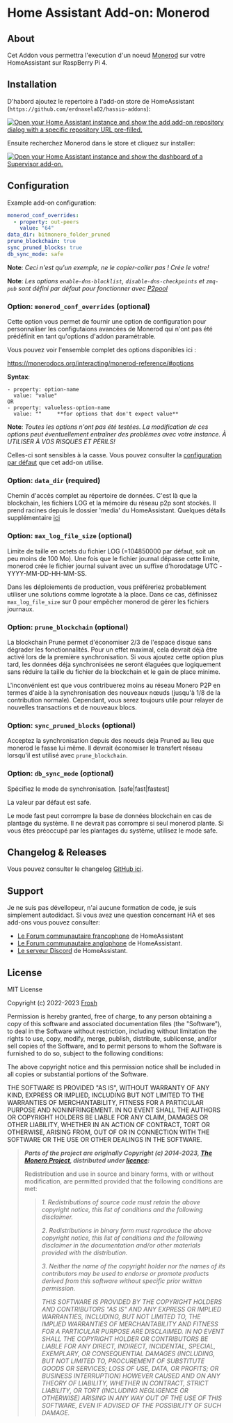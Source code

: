 # Home Assistant Add-on: Monerod

## About

Cet Addon vous permettra l'execution d'un noeud [Monerod][getmonero] sur votre
HomeAssistant sur RaspBerry Pi 4.

## Installation

D'habord ajoutez le repertoire à l'add-on store de HomeAssistant (`https://github.com/erdnaxela02/hassio-addons`):

[![Open your Home Assistant instance and show the add add-on repository dialog
with a specific repository URL pre-filled.][add-repo-shield]][add-repo]

Ensuite recherchez Monerod dans le store et cliquez sur installer:

[![Open your Home Assistant instance and show the dashboard of a Supervisor add-on.][add-addon-shield]][add-addon]

## Configuration

Example add-on configuration:

```yaml
monerod_conf_overrides:
  - property: out-peers
    value: "64"
data_dir: bitmonero_folder_pruned
prune_blockchain: true
sync_pruned_blocks: true
db_sync_mode: safe
```

**Note**: _Ceci n'est qu'un exemple, ne le copier-coller pas ! Crée le votre!_

**Note**: _Les options `enable-dns-blocklist`, `disable-dns-checkpoints` et `zmq-pub`
sont défini par défaut pour fonctionner avec [P2pool][p2pool]_

### Option: `monerod_conf_overrides` (optional)

Cette option vous permet de fournir une option de configuration pour personnaliser
les configutaions avancées de Monerod qui n'ont pas été prédéfinit en tant qu'options
d'addon paramétrable.

Vous pouvez voir l'ensemble complet des options disponibles ici :

<https://monerodocs.org/interacting/monerod-reference/#options>

**Syntax**:

```conf_syntax
- property: option-name
  value: "value"
OR
- property: valueless-option-name
  value: ""     **for options that don't expect value**
```

**Note**: _Toutes les options n'ont pas été testées. La modification de ces options
peut éventuellement entraîner des problèmes avec votre instance.
À UTILISER À VOS RISQUES ET PÉRILS!_

Celles-ci sont sensibles à la casse. Vous pouvez consulter la
[configuration par défaut][default-config] que cet add-on utilise.

### Option: `data_dir` (required)

Chemin d'accès complet au répertoire de données. C'est là que la blockchain, les
fichiers LOG et la mémoire du réseau p2p sont stockés. Il prend racines depuis le
dossier 'media' du HomeAssistant. Quelques détails supplémentaire [ici][datadir]

### Option: `max_log_file_size` (optional)

Limite de taille en octets du fichier LOG (=104850000 par défaut, soit un peu moins
de 100 Mo). Une fois que le fichier journal dépasse cette limite, monerod crée le
fichier journal suivant avec un suffixe d'horodatage UTC -YYYY-MM-DD-HH-MM-SS.

Dans les déploiements de production, vous préféreriez probablement utiliser une
solutions comme logrotate à la place. Dans ce cas, définissez `max_log_file_size`
sur 0 pour empêcher monerod de gérer les fichiers journaux.

### Option: `prune_blockchain` (optional)

La blockchain Prune permet d'économiser 2/3 de l'espace disque sans dégrader les
fonctionnalités. Pour un effet maximal, cela devrait déjà être activé lors de la
première synchronisation. Si vous ajoutez cette option plus tard, les données déja
synchronisées ne seront élaguées que logiquement sans réduire la taille du fichier
de la blockchain et le gain de place minime.

L'inconvénient est que vous contribuerez moins au réseau Monero P2P en termes d'aide
à la synchronisation des nouveaux nœuds (jusqu'à 1/8 de la contribution normale).
Cependant, vous serez toujours utile pour relayer de nouvelles transactions et de
nouveaux blocs.

### Option: `sync_pruned_blocks` (optional)

Acceptez la synchronisation depuis des noeuds deja Pruned au lieu que monerod le
fasse lui même. Il devrait économiser le transfert réseau lorsqu'il est utilisé
avec `prune_blockchain`.

### Option: `db_sync_mode` (optional)

Spécifiez le mode de synchronisation. [safe|fast|fastest]

La valeur par défaut est safe.

Le mode fast peut corrompre la base de données blockchain en cas de plantage du système.
Il ne devrait pas corrompre si seul monerod plante. Si vous êtes préoccupé par les
plantages du système, utilisez le mode safe.

## Changelog & Releases

Vous pouvez consulter le changelog [GitHub ici][releases].

## Support

Je ne suis pas dévellopeur, n'ai aucune formation de code, je suis simplement autodidact.
Si vous avez une question concernant HA et ses add-ons vous pouvez consulter:

- [Le Forum communautaire francophone][hacf] de HomeAssistant
- [Le Forum communautaire anglophone][forum] de HomeAssistant.
- [Le serveur Discord][discord-ha] de HomeAssistant.

## License

MIT License

Copyright (c) 2022-2023 [Frosh][Frosh]

Permission is hereby granted, free of charge, to any person obtaining a copy
of this software and associated documentation files (the "Software"), to deal
in the Software without restriction, including without limitation the rights
to use, copy, modify, merge, publish, distribute, sublicense, and/or sell
copies of the Software, and to permit persons to whom the Software is
furnished to do so, subject to the following conditions:

The above copyright notice and this permission notice shall be included in all
copies or substantial portions of the Software.

THE SOFTWARE IS PROVIDED "AS IS", WITHOUT WARRANTY OF ANY KIND, EXPRESS OR
IMPLIED, INCLUDING BUT NOT LIMITED TO THE WARRANTIES OF MERCHANTABILITY,
FITNESS FOR A PARTICULAR PURPOSE AND NONINFRINGEMENT. IN NO EVENT SHALL THE
AUTHORS OR COPYRIGHT HOLDERS BE LIABLE FOR ANY CLAIM, DAMAGES OR OTHER
LIABILITY, WHETHER IN AN ACTION OF CONTRACT, TORT OR OTHERWISE, ARISING FROM,
OUT OF OR IN CONNECTION WITH THE SOFTWARE OR THE USE OR OTHER DEALINGS IN THE
SOFTWARE.

> **_Parts of the project are originally Copyright (c) 2014-2023, [The Monero Project][themoneroproject],
> distributed under [licence][monerolicense]:_**
>
> Redistribution and use in source and binary forms, with or without modification,
> are permitted provided that the following conditions are met:
>
> > _1. Redistributions of source code must retain the above copyright notice, this
> > list of conditions and the following disclaimer._
> >
> > _2. Redistributions in binary form must reproduce the above copyright notice,
> > this list of conditions and the following disclaimer in the documentation and/or
> > other materials provided with the distribution._
> >
> > _3. Neither the name of the copyright holder nor the names of its contributors
> > may be used to endorse or promote products derived from this software without
> > specific prior written permission._
> >
> > _THIS SOFTWARE IS PROVIDED BY THE COPYRIGHT HOLDERS AND CONTRIBUTORS "AS IS"
> > AND ANY EXPRESS OR IMPLIED WARRANTIES, INCLUDING, BUT NOT LIMITED TO, THE IMPLIED
> > WARRANTIES OF MERCHANTABILITY AND FITNESS FOR A PARTICULAR PURPOSE ARE
> > DISCLAIMED. IN NO EVENT SHALL THE COPYRIGHT HOLDER OR CONTRIBUTORS BE LIABLE
> > FOR ANY DIRECT, INDIRECT, INCIDENTAL, SPECIAL, EXEMPLARY, OR CONSEQUENTIAL
> > DAMAGES (INCLUDING, BUT NOT LIMITED TO, PROCUREMENT OF SUBSTITUTE GOODS OR
> > SERVICES; LOSS OF USE, DATA, OR PROFITS; OR BUSINESS INTERRUPTION) HOWEVER
> > CAUSED AND ON ANY THEORY OF LIABILITY, WHETHER IN CONTRACT, STRICT LIABILITY,
> > OR TORT (INCLUDING NEGLIGENCE OR OTHERWISE) ARISING IN ANY WAY OUT OF THE USE
> > OF THIS SOFTWARE, EVEN IF ADVISED OF THE POSSIBILITY OF SUCH DAMAGE._

[add-addon]: https://my.home-assistant.io/redirect/supervisor_addon/?addon=c751e21a_monerod
[add-addon-shield]: https://my.home-assistant.io/badges/supervisor_addon.svg
[add-repo]: https://my.home-assistant.io/redirect/supervisor_add_addon_repository/?repository_url=https%3A%2F%2Fgithub.com%2Ferdnaxela02%2Fhassio-addons
[add-repo-shield]: https://my.home-assistant.io/badges/supervisor_add_addon_repository.svg
[discord-ha]: https://discord.gg/c5DvZ4e
[forum]: https://community.home-assistant.io
[hacf]: https://forum.hacf.fr/
[Frosh]: https://github.com/erdnaxela02
[releases]: https://github.com/erdnaxela02/addon-monerod/releases
[getmonero]: https://www.getmonero.org/
[datadir]: https://monerodocs.org/interacting/overview/#data-directory
[themoneroproject]: https://github.com/monero-project
[monerolicense]: https://github.com/monero-project/monero/blob/master/LICENSE
[default-config]: https://github.com/erdnaxela02/addon-monerod/blob/main/monerod/rootfs/etc/monerod/bitmonero.conf
[p2pool]: https://github.com/SChernykh/p2pool
